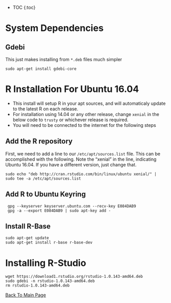 * TOC
{:toc}

# System Dependencies

## Gdebi

This just makes installing from `*.deb` files much simpler

```
sudo apt-get install gdebi-core
```

# R Installation For Ubuntu 16.04

- This install will setup R in your apt sources, and will automaticaly update to the latest R on each release.
- For installation using 14.04 or any other release, change `xenial` in the below code to `trusty` or whichever release is required.
- You will need to be connected to the internet for the following steps

## Add the R repository

First, we need to add a line to our `/etc/apt/sources.list` file. 
This can be accomplished with the following. 
Note the “xenial” in the line, indicating Ubuntu 16.04. If you have a different version, just change that.

```
sudo echo "deb http://cran.rstudio.com/bin/linux/ubuntu xenial/" | sudo tee -a /etc/apt/sources.list
```

## Add R to Ubuntu Keyring

```
 gpg --keyserver keyserver.ubuntu.com --recv-key E084DAB9
 gpg -a --export E084DAB9 | sudo apt-key add -
 ```
 
## Install R-Base

```
sudo apt-get update
sudo apt-get install r-base r-base-dev
```

# Installing R-Studio

```
wget https://download1.rstudio.org/rstudio-1.0.143-amd64.deb
sudo gdebi -n rstudio-1.0.143-amd64.deb
rm rstudio-1.0.143-amd64.deb
```


[Back To Main Page](../index)
